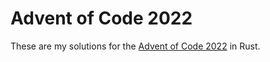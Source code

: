 # Advent of Code 2022

These are my solutions for the [Advent of Code 2022](https://adventofcode/2022) in Rust.
